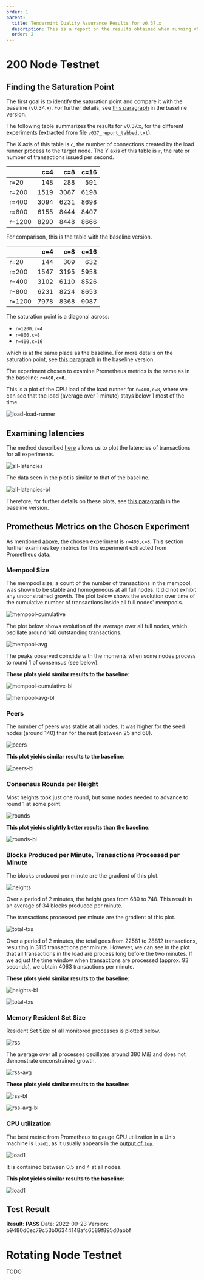 ```yaml
---
order: 1
parent:
  title: Tendermint Quality Assurance Results for v0.37.x
  description: This is a report on the results obtained when running v0.37.x on testnets
  order: 2
---
```


# 200 Node Testnet

## Finding the Saturation Point

The first goal is to identify the saturation point and compare it with the baseline (v0.34.x).
For further details, see [this paragraph](../v034/README.md#finding-the-saturation-point)
in the baseline version.

The following table summarizes the results for v0.37.x, for the different experiments
(extracted from file [`v037_report_tabbed.txt`](./v037_report_tabbed.txt)).

The X axis of this table is `c`, the number of connections created by the load runner process to the target node.
The Y axis of this table is `r`, the rate or number of transactions issued per second.

|        |  c=4 |  c=8 | c=16 |
| :---   | ---: | ---: | ---: |
| r=20   |  148 |  288 |  591 |
| r=200  | 1519 | 3087 | 6198 |
| r=400  | 3094 | 6231 | 8698 |
| r=800  | 6155 | 8444 | 8407 |
| r=1200 | 8290 | 8448 | 8666 |

For comparison, this is the table with the baseline version.

|        |  c=4 |  c=8 | c=16 |
| :---   | ---: | ---: | ---: |
| r=20   |  144 |  309 |  632 |
| r=200  | 1547 | 3195 | 5958 |
| r=400  | 3102 | 6110 | 8526 |
| r=800  | 6231 | 8224 | 8653 |
| r=1200 | 7978 | 8368 | 9087 |

The saturation point is a diagonal across:

* `r=1200,c=4`
* `r=800,c=8`
* `r=400,c=16`

which is at the same place as the baseline. For more details on the saturation point, see
[this paragraph](../v034/README.md#finding-the-saturation-point) in the baseline version.

The experiment chosen to examine Prometheus metrics is the same as in the baseline:
**`r=400,c=8`**.

This is a plot of the CPU load of the load runner for `r=400,c=8`,
where we can see that the load (average over 1 minute) stays below 1 most of the time.

![load-load-runner](./v037_r400c8_load-runner.png)

## Examining latencies

The method described [here](../method.md) allows us to plot the latencies of transactions
for all experiments.

![all-latencies](./all.svg)

The data seen in the plot is similar to that of the baseline.

![all-latencies-bl](../v034/all.svg)

Therefore, for further details on these plots,
see [this paragraph](../v034/README.md#examining-latencies) in the baseline version.

## Prometheus Metrics on the Chosen Experiment

As mentioned [above](#finding-the-saturation-point), the chosen experiment is `r=400,c=8`.
This section further examines key metrics for this experiment extracted from Prometheus data.

### Mempool Size

The mempool size, a count of the number of transactions in the mempool, was shown to be stable and homogeneous
at all full nodes. It did not exhibit any unconstrained growth.
The plot below shows the evolution over time of the cumulative number of transactions inside all full nodes' mempools.

![mempool-cumulative](./v037_r400c8_mempool_size.png)

The plot below shows evolution of the average over all full nodes, which oscillate around 140 outstanding transactions.

![mempool-avg](./v037_r400c8_mempool_size_avg.png)

The peaks observed coincide with the moments when some nodes process to round 1 of consensus (see below).

**These plots yield similar results to the baseline**:

![mempool-cumulative-bl](../v034/v034_r400c8_mempool_size.png)

![mempool-avg-bl](../v034/v034_r400c8_mempool_size_avg.png)

### Peers

The number of peers was stable at all nodes.
It was higher for the seed nodes (around 140) than for the rest (between 25 and 68).

![peers](./v037_r400c8_peers.png)

**This plot yields similar results to the baseline**:

![peers-bl](../v034/v034_r400c8_peers.png)

### Consensus Rounds per Height

Most heights took just one round, but some nodes needed to advance to round 1 at some point.

![rounds](./v037_r400c8_rounds.png)

**This plot yields slightly better results than the baseline**:

![rounds-bl](../v034/v034_r400c8_rounds.png)

### Blocks Produced per Minute, Transactions Processed per Minute

The blocks produced per minute are the gradient of this plot.

![heights](./v037_r400c8_heights.png)

Over a period of 2 minutes, the height goes from 680 to 748.
This result in an average of 34 blocks produced per minute.

The transactions processed per minute are the gradient of this plot.

![total-txs](./v037_r400c8_total-txs.png)

Over a period of 2 minutes, the total goes from 22581 to 28812 transactions,
resulting in 3115 transactions per minute. However, we can see in the plot that
all transactions in the load are process long before the two minutes.
If we adjust the time window when transactions are processed (approx. 93 seconds),
we obtain 4063 transactions per minute.

**These plots yield similar results to the baseline**:

![heights-bl](../v034/v034_r400c8_heights.png)

![total-txs](../v034/v034_r400c8_total-txs.png)

### Memory Resident Set Size

Resident Set Size of all monitored processes is plotted below.

![rss](./v037_r400c8_rss.png)

The average over all processes oscillates around 380 MiB and does not demonstrate unconstrained growth.

![rss-avg](./v037_r400c8_rss_avg.png)

**These plots yield similar results to the baseline**:

![rss-bl](../v034/v034_r400c8_rss.png)

![rss-avg-bl](../v034/v034_r400c8_rss_avg.png)

### CPU utilization

The best metric from Prometheus to gauge CPU utilization in a Unix machine is `load1`,
as it usually appears in the
[output of `top`](https://www.digitalocean.com/community/tutorials/load-average-in-linux).

![load1](./v037_r400c8_load1.png)

It is contained between 0.5 and 4 at all nodes.

**This plot yields similar results to the baseline**:

![load1](../v034/v034_r400c8_load1.png)

## Test Result

**Result: PASS**
Date: 2022-09-23
Version: b9480d0ec79c53b06344148afc6589f895d0abbf

# Rotating Node Testnet

TODO
